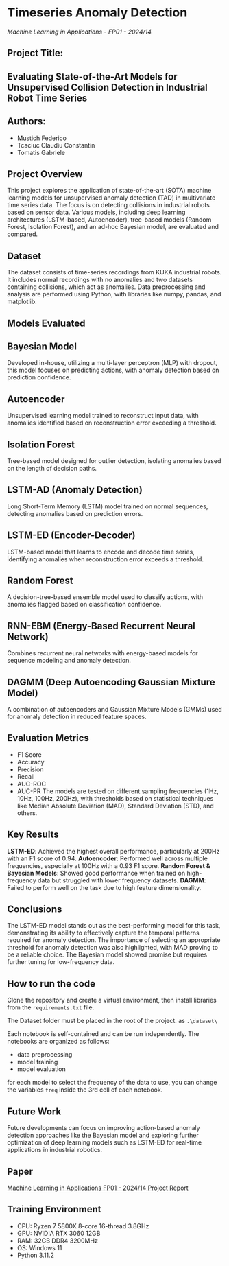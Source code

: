 # Timeseries Anomaly Detection
*Machine Learning in Applications - FP01 - 2024/14*
## Project Title:
## Evaluating State-of-the-Art Models for Unsupervised Collision Detection in Industrial Robot Time Series

## Authors:
- Mustich Federico
- Tcaciuc Claudiu Constantin
- Tomatis Gabriele

## Project Overview
This project explores the application of state-of-the-art (SOTA) machine learning models for unsupervised anomaly detection (TAD) in multivariate time series data. The focus is on detecting collisions in industrial robots based on sensor data. Various models, including deep learning architectures (LSTM-based, Autoencoder), tree-based models (Random Forest, Isolation Forest), and an ad-hoc Bayesian model, are evaluated and compared.

## Dataset
The dataset consists of time-series recordings from KUKA industrial robots. It includes normal recordings with no anomalies and two datasets containing collisions, which act as anomalies. Data preprocessing and analysis are performed using Python, with libraries like numpy, pandas, and matplotlib.

## Models Evaluated
## Bayesian Model
Developed in-house, utilizing a multi-layer perceptron (MLP) with dropout, this model focuses on predicting actions, with anomaly detection based on prediction confidence.

## Autoencoder
Unsupervised learning model trained to reconstruct input data, with anomalies identified based on reconstruction error exceeding a threshold.

## Isolation Forest
Tree-based model designed for outlier detection, isolating anomalies based on the length of decision paths.

## LSTM-AD (Anomaly Detection)
Long Short-Term Memory (LSTM) model trained on normal sequences, detecting anomalies based on prediction errors.

## LSTM-ED (Encoder-Decoder)
LSTM-based model that learns to encode and decode time series, identifying anomalies when reconstruction error exceeds a threshold.

## Random Forest
A decision-tree-based ensemble model used to classify actions, with anomalies flagged based on classification confidence.

## RNN-EBM (Energy-Based Recurrent Neural Network)
Combines recurrent neural networks with energy-based models for sequence modeling and anomaly detection.

## DAGMM (Deep Autoencoding Gaussian Mixture Model)
A combination of autoencoders and Gaussian Mixture Models (GMMs) used for anomaly detection in reduced feature spaces.

## Evaluation Metrics
- F1 Score
- Accuracy
- Precision
- Recall
- AUC-ROC
- AUC-PR
The models are tested on different sampling frequencies (1Hz, 10Hz, 100Hz, 200Hz), with thresholds based on statistical techniques like Median Absolute Deviation (MAD), Standard Deviation (STD), and others.

## Key Results
**LSTM-ED**: Achieved the highest overall performance, particularly at 200Hz with an F1 score of 0.94.
**Autoencoder**: Performed well across multiple frequencies, especially at 100Hz with a 0.93 F1 score.
**Random Forest & Bayesian Models**: Showed good performance when trained on high-frequency data but struggled with lower frequency datasets.
**DAGMM**: Failed to perform well on the task due to high feature dimensionality.

## Conclusions
The LSTM-ED model stands out as the best-performing model for this task, demonstrating its ability to effectively capture the temporal patterns required for anomaly detection. The importance of selecting an appropriate threshold for anomaly detection was also highlighted, with MAD proving to be a reliable choice. The Bayesian model showed promise but requires further tuning for low-frequency data.


## How to run the code
Clone the repository and create a virtual environment, then install libraries from the `requirements.txt` file.

The Dataset folder must be placed in the root of the project. as `.\dataset\`

Each notebook is self-contained and can be run independently. The notebooks are organized as follows:
- data preprocessing
- model training
- model evaluation

for each model to select the frequency of the data to use, you can change the variables `freq` inside the 3rd cell of each notebook.

## Future Work
Future developments can focus on improving action-based anomaly detection approaches like the Bayesian model and exploring further optimization of deep learning models such as LSTM-ED for real-time applications in industrial robotics.

## Paper
[Machine Learning in Applications FP01 - 2024/14 Project Report](Paper_FP01_2024_14.pdf)

## Training Environment
- CPU: Ryzen 7 5800X 8-core 16-thread 3.8GHz
- GPU: NVIDIA RTX 3060 12GB
- RAM: 32GB DDR4 3200MHz
- OS: Windows 11
- Python 3.11.2
